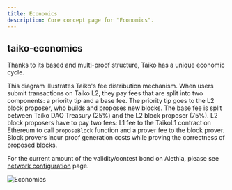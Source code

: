 ```yaml
---
title: Economics
description: Core concept page for "Economics".
---
```



## taiko-economics

Thanks to its based and multi-proof structure, Taiko has a unique economic cycle.

This diagram illustrates Taiko's fee distribution mechanism. When users submit transactions on Taiko L2, they pay fees that are split into two components: a priority tip and a base fee. The priority tip goes to the L2 block proposer, who builds and proposes new blocks. The base fee is split between Taiko DAO Treasury (25%) and the L2 block proposer (75%). L2 block proposers have to pay two fees: L1 fee to the TaikoL1 contract on Ethereum to call `proposeBlock` function and a prover fee to the block prover. Block provers incur proof generation costs while proving the correctness of proposed blocks.

For the current amount of the validity/contest bond on Alethia, please see [network configuration](/network-reference/network-configuration) page.

![Economics](~/assets/content/docs/taiko-protocol/based-economics.png)
